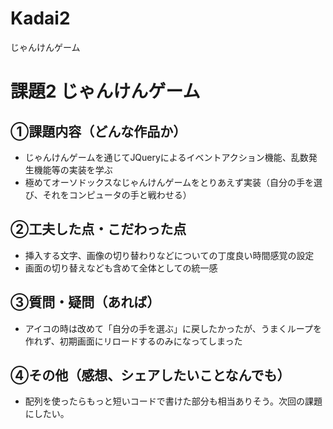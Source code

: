 # Kadai2
じゃんけんゲーム

# 課題2 じゃんけんゲーム

## ①課題内容（どんな作品か）
- じゃんけんゲームを通じてJQueryによるイベントアクション機能、乱数発生機能等の実装を学ぶ
- 極めてオーソドックスなじゃんけんゲームをとりあえず実装（自分の手を選び、それをコンピュータの手と戦わせる）

## ②工夫した点・こだわった点
- 挿入する文字、画像の切り替わりなどについての丁度良い時間感覚の設定
- 画面の切り替えなども含めて全体としての統一感
   
## ③質問・疑問（あれば）
- アイコの時は改めて「自分の手を選ぶ」に戻したかったが、うまくループを作れず、初期画面にリロードするのみになってしまった

## ④その他（感想、シェアしたいことなんでも）
- 配列を使ったらもっと短いコードで書けた部分も相当ありそう。次回の課題にしたい。
 
